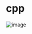 # cpp
![image](https://user-images.githubusercontent.com/90374311/194705892-9aed2bd3-1ff8-493c-a34e-cc280d19e8d0.png)
